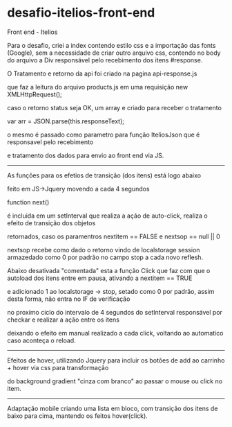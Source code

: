 # desafio-itelios-front-end

Front end - Itelios

Para o desafio, criei a index contendo estilo css e a importação das fonts (Google), 
sem a necessidade de criar outro arquivo css, contendo no body do arquivo a Div responsável
pelo recebimento dos itens #response.

O Tratamento e retorno da api foi criado na pagina api-response.js

que faz a leitura do arquivo products.js em uma requisição new XMLHttpRequest();

caso o retorno status seja OK, um array e criado para receber o tratamento  

var arr = JSON.parse(this.responseText);

o mesmo é passado como parametro para função IteliosJson que é responsavel pelo recebimento

e tratamento dos dados para envio ao front end via JS.

------

As funções para os efetios de transição (dos itens) está logo abaixo 

feito em JS->Jquery movendo a cada 4 segundos

function next() 

é incluida em um setInterval que realiza a ação de auto-click, realiza o efeito de transição dos objetos

retornados, caso os paramentros nextitem == FALSE e nextsop  == null || 0

nextsop recebe como dado o retorno vindo de localstorage session armazedado como 0 por padrão no campo stop a cada novo reflesh.

Abaixo desativada "comentada" esta a função Click que faz com que o autoload dos itens entre em pausa, ativando a nextitem == TRUE 

e adicionado 1 ao localstorage -> stop, setado como 0 por padrão, assim desta forma, não entra no IF de verificação

no proximo ciclo do intervalo de 4 segundos do setInterval responsável por checkar e realizar a ação entre os itens 

deixando o efeito em manual realizado a cada click, voltando ao automatico caso aconteça o reload.

--------

Efeitos de hover, utilizando Jquery para incluir os botões de add ao carrinho + hover via css para transformação 

do background gradient "cinza com branco" ao passar o mouse ou click no item.

-----

Adaptação mobile criando uma lista em bloco, com transição dos itens de baixo para cima, mantendo os feitos hover(click).

